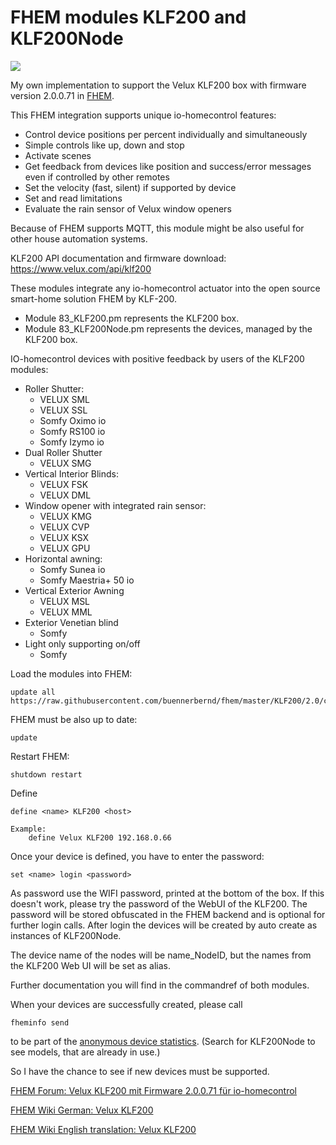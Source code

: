 # FHEM modules KLF200 and KLF200Node

![](https://img.shields.io/github/last-commit/buennerbernd/fhem.svg?style=flat)

My own implementation to support the Velux KLF200 box with firmware version 2.0.0.71 in [FHEM](https://www.fhem.de/).

This FHEM integration supports unique io-homecontrol features:
* Control device positions per percent individually and simultaneously
* Simple controls like up, down and stop
* Activate scenes
* Get feedback from devices like position and success/error messages even if controlled by other remotes
* Set the velocity (fast, silent) if supported by device
* Set and read limitations
* Evaluate the rain sensor of Velux window openers

Because of FHEM supports MQTT, this module might be also useful for other house automation systems.

KLF200 API documentation and firmware download: https://www.velux.com/api/klf200

These modules integrate any io-homecontrol actuator into the open source smart-home solution FHEM by KLF-200.

- Module 83_KLF200.pm represents the KLF200 box.
- Module 83_KLF200Node.pm represents the devices, managed by the KLF200 box.

IO-homecontrol devices with positive feedback by users of the KLF200 modules:

* Roller Shutter:
  * VELUX SML
  * VELUX SSL
  * Somfy Oximo io
  * Somfy RS100 io
  * Somfy Izymo io
* Dual Roller Shutter
  * VELUX SMG
* Vertical Interior Blinds:
  * VELUX FSK
  * VELUX DML
* Window opener with integrated rain sensor:
  * VELUX KMG
  * VELUX CVP
  * VELUX KSX
  * VELUX GPU
* Horizontal awning:
  * Somfy Sunea io
  * Somfy Maestria+ 50 io
* Vertical Exterior Awning
  * VELUX MSL
  * VELUX MML
* Exterior Venetian blind
  * Somfy
* Light only supporting on/off
  * Somfy

Load the modules into FHEM:

    update all https://raw.githubusercontent.com/buennerbernd/fhem/master/KLF200/2.0/controls_KLF200.txt
FHEM must be also up to date:

    update
Restart FHEM:
    
    shutdown restart

Define

    define <name> KLF200 <host>

    Example:
        define Velux KLF200 192.168.0.66
        
Once your device is defined, you have to enter the password:

    set <name> login <password>

As password use the WIFI password, printed at the bottom of the box. If this doesn't work, please try the password of the WebUI of the KLF200. The password will be stored obfuscated in the FHEM backend and is optional for further login calls.
After login the devices will be created by auto create as instances of KLF200Node.

The device name of the nodes will be name_NodeID, but the names from the KLF200 Web UI will be set as alias.
  
Further documentation you will find in the commandref of both modules.

When your devices are successfully created, please call

    fheminfo send
    
to be part of the [anonymous device statistics](https://fhem.de/stats/statistics.html). (Search for KLF200Node to see models, that are already in use.)

So I have the chance to see if new devices must be supported.

[FHEM Forum: Velux KLF200 mit Firmware 2.0.0.71 für io-homecontrol](https://forum.fhem.de/index.php/topic,92907.0.html)

[FHEM Wiki German: Velux KLF200](https://wiki.fhem.de/wiki/Velux_KLF200)

[FHEM Wiki English translation: Velux KLF200](https://translate.google.com/translate?hl=&sl=de&tl=en&u=https%3A%2F%2Fwiki.fhem.de%2Fwiki%2FVelux_KLF200)

